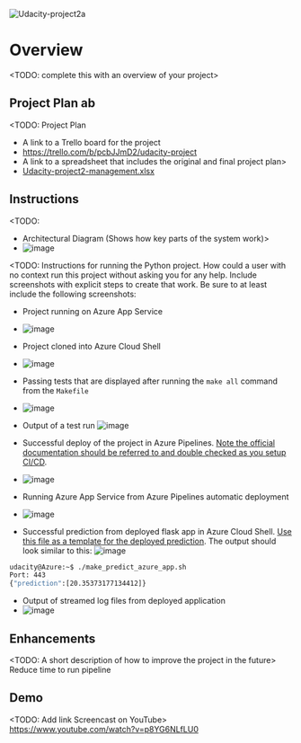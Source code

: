 ![Udacity-project2a](https://github.com/duyenhoa/Udacity-project2a/actions/workflows/main_yenhoaudacity.yml/badge.svg)
# Overview

<TODO: complete this with an overview of your project>

## Project Plan ab
<TODO: Project Plan

* A link to a Trello board for the project
* https://trello.com/b/pcbJJmD2/udacity-project
* A link to a spreadsheet that includes the original and final project plan>
* [Udacity-project2-management.xlsx](https://github.com/duyenhoa/Udacity-project2a/files/8973101/Udacity-project2-management.xlsx)


## Instructions

<TODO:  
* Architectural Diagram (Shows how key parts of the system work)>
* ![image](https://user-images.githubusercontent.com/48123914/175456827-075b2951-63ec-4863-9437-69b128df7ff6.png)


<TODO:  Instructions for running the Python project.  How could a user with no context run this project without asking you for any help.  Include screenshots with explicit steps to create that work. Be sure to at least include the following screenshots:

* Project running on Azure App Service
* ![image](https://user-images.githubusercontent.com/48123914/175456905-7cc6614c-b5c7-4089-a158-318bb6c06013.png)


* Project cloned into Azure Cloud Shell
* ![image](https://user-images.githubusercontent.com/48123914/175457020-4d68d89d-0c06-4008-8a72-91a20e291b3f.png)


* Passing tests that are displayed after running the `make all` command from the `Makefile`
* ![image](https://user-images.githubusercontent.com/48123914/175457259-f1ad6f56-1849-4900-8eab-2dab138429c8.png)


* Output of a test run
![image](https://user-images.githubusercontent.com/48123914/175989651-709bd7d9-3abb-4a59-80fa-080a65b77efb.png)


* Successful deploy of the project in Azure Pipelines.  [Note the official documentation should be referred to and double checked as you setup CI/CD](https://docs.microsoft.com/en-us/azure/devops/pipelines/ecosystems/python-webapp?view=azure-devops).
* ![image](https://user-images.githubusercontent.com/48123914/175457725-7a80673f-31db-42e4-8e22-c14b09664d80.png)


* Running Azure App Service from Azure Pipelines automatic deployment
* ![image](https://user-images.githubusercontent.com/48123914/175458296-0178a14c-d997-4912-bfe3-ba47c2dd81be.png)


* Successful prediction from deployed flask app in Azure Cloud Shell.  [Use this file as a template for the deployed prediction](https://github.com/udacity/nd082-Azure-Cloud-DevOps-Starter-Code/blob/master/C2-AgileDevelopmentwithAzure/project/starter_files/flask-sklearn/make_predict_azure_app.sh).
The output should look similar to this:
![image](https://user-images.githubusercontent.com/48123914/175458545-771191bc-b54f-4163-9c6c-f66beaff6cd4.png)


```bash
udacity@Azure:~$ ./make_predict_azure_app.sh
Port: 443
{"prediction":[20.35373177134412]}
```

* Output of streamed log files from deployed application
* ![image](https://user-images.githubusercontent.com/48123914/175458716-9b0300f8-5031-49ea-9d4e-c38dceb9ee9f.png)


> 

## Enhancements

<TODO: A short description of how to improve the project in the future>
Reduce time to run pipeline

## Demo 

<TODO: Add link Screencast on YouTube>
https://www.youtube.com/watch?v=p8YG6NLfLU0


